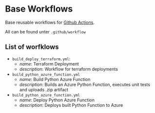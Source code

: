 # Base Workflows

Base reusable workflows for [Github Actions](https://docs.github.com/en/actions/using-workflows/reusing-workflows).

All can be found unter `.github/workflow`

## List of worfklows

- `build_deploy_terraform.yml`: 
  - *name*: Terraform Deployment
  - *description*: Workflow for terraform deployments
- `build_python_azure_function.yml`
  - *name*: Build Python Azure Function
  - *description*: Builds an Azure Python Function, executes unit tests and uploads .zip artifact
- `build_python_azure_function.yml`
  - *name*: Deploy Python Azure Function
  - *description*: Deploys built Python Function to Azure

